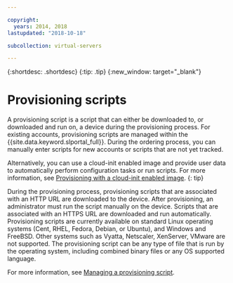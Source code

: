```yaml
---

copyright:
  years: 2014, 2018
lastupdated: "2018-10-18"

subcollection: virtual-servers

---
```


{:shortdesc: .shortdesc}
{:tip: .tip}
{:new_window: target="_blank"}

# Provisioning scripts

A provisioning script is a script that can either be downloaded to, or downloaded and run on, a device during the provisioning process. For existing accounts, provisioning scripts are managed within the {{site.data.keyword.slportal_full}}. During the ordering process, you can manually enter scripts for new accounts or scripts that are not yet tracked.

Alternatively, you can use a cloud-init enabled image and provide user data to automatically perform configuration tasks or run scripts. For more information, see [Provisioning with a cloud-init enabled image](/docs/infrastructure/image-templates?topic=image-templates-provisioning-with-a-cloud-init-enabled-image#provisioning-with-a-cloud-init-enabled-image).
{: tip}

During the provisioning process, provisioning scripts that are associated with an HTTP URL are downloaded to the device. After provisioning, an administrator must run the script manually on the device. Scripts that are associated with an HTTPS URL are downloaded and run automatically. Provisioning scripts are currently available on standard Linux operating systems (Cent, RHEL, Fedora, Debian, or Ubuntu), and Windows and FreeBSD. Other systems such as Vyatta, Netscaler, XenServer, VMware are not supported. The provisioning script can be any type of file that is run by the operating system, including combined binary files or any OS supported language.

For more information, see [Managing a provisioning script](/docs/vsi?topic=virtual-servers-managing-a-provisioning-script).
